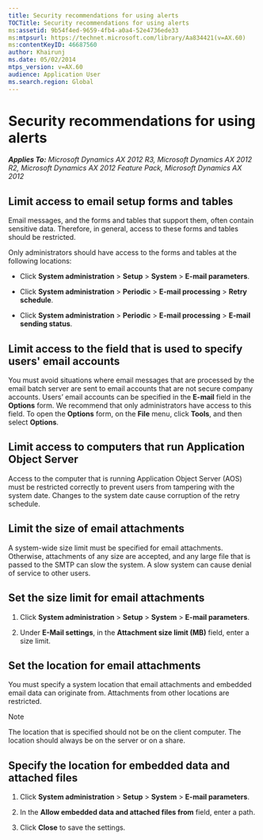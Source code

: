 ```yaml
---
title: Security recommendations for using alerts
TOCTitle: Security recommendations for using alerts
ms:assetid: 9b54f4ed-9659-4fb4-a0a4-52e4736ede33
ms:mtpsurl: https://technet.microsoft.com/library/Aa834421(v=AX.60)
ms:contentKeyID: 46687560
author: Khairunj
ms.date: 05/02/2014
mtps_version: v=AX.60
audience: Application User
ms.search.region: Global
---
```


# Security recommendations for using alerts 


_**Applies To:** Microsoft Dynamics AX 2012 R3, Microsoft Dynamics AX 2012 R2, Microsoft Dynamics AX 2012 Feature Pack, Microsoft Dynamics AX 2012_

## Limit access to email setup forms and tables

Email messages, and the forms and tables that support them, often contain sensitive data. Therefore, in general, access to these forms and tables should be restricted.

Only administrators should have access to the forms and tables at the following locations:

  - Click **System administration** \> **Setup** \> **System** \> **E-mail parameters**.

  - Click **System administration** \> **Periodic** \> **E-mail processing** \> **Retry schedule**.

  - Click **System administration** \> **Periodic** \> **E-mail processing** \> **E-mail sending status**.

## Limit access to the field that is used to specify users' email accounts

You must avoid situations where email messages that are processed by the email batch server are sent to email accounts that are not secure company accounts. Users’ email accounts can be specified in the **E-mail** field in the **Options** form. We recommend that only administrators have access to this field. To open the **Options** form, on the **File** menu, click **Tools**, and then select **Options**.

## Limit access to computers that run Application Object Server

Access to the computer that is running Application Object Server (AOS) must be restricted correctly to prevent users from tampering with the system date. Changes to the system date cause corruption of the retry schedule.

## Limit the size of email attachments

A system-wide size limit must be specified for email attachments. Otherwise, attachments of any size are accepted, and any large file that is passed to the SMTP can slow the system. A slow system can cause denial of service to other users.

## Set the size limit for email attachments

1.  Click **System administration** \> **Setup** \> **System** \> **E-mail parameters**.

2.  Under **E-Mail settings**, in the **Attachment size limit (MB)** field, enter a size limit.

## Set the location for email attachments

You must specify a system location that email attachments and embedded email data can originate from. Attachments from other locations are restricted.


> [!NOTE]
> <P>The location that is specified should not be on the client computer. The location should always be on the server or on a share.</P>



## Specify the location for embedded data and attached files

1.  Click **System administration** \> **Setup** \> **System** \> **E-mail parameters**.

2.  In the **Allow embedded data and attached files from** field, enter a path.

3.  Click **Close** to save the settings.

  


